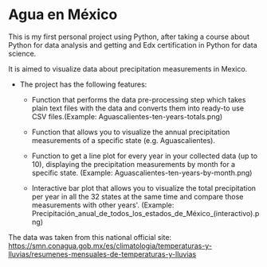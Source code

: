 # Agua en México

This is my first personal project using Python, after taking a course about Python for data analysis and getting and Edx certification in Python for data science.

It is aimed to visualize data about precipitation measurements in Mexico. 

- The project has the following features:
	- Function that performs the data pre-processing step which takes plain text files with the data and converts them into ready-to use CSV files.(Example: Aguascalientes-ten-years-totals.png) 
	- Function that allows you to visualize the annual precipitation measurements of a specific state (e.g. Aguascalientes).
	- Function to get a line plot for every year in your collected data (up to 10), displaying the precipitation measurements by month for a specific state. (Example: Aguascalientes-ten-years-by-month.png)

	- Interactive bar plot that allows you to visualize the total precipitation per year in all the 32 states at the same time and compare those measurements with other years'. (Example: Precipitación_anual_de_todos_los_estados_de_México_(interactivo).png)

The data was taken from this national official site: https://smn.conagua.gob.mx/es/climatologia/temperaturas-y-lluvias/resumenes-mensuales-de-temperaturas-y-lluvias    

